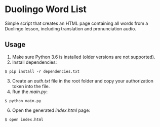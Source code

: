 # Duolingo Word List

Simple script that creates an HTML page containing all words from a Duolingo lesson, including translation and pronunciation audio.

## Usage

1. Make sure Python 3.6 is installed (older versions are not supported).
2. Install dependencies:
```
$ pip install -r dependencies.txt
```
3. Create an _auth.txt_ file in the root folder and copy your authorization token into the file.
4. Run the _main.py_:
```
$ python main.py
```
6. Open the generated _index.html_ page:
```
$ open index.html
```
